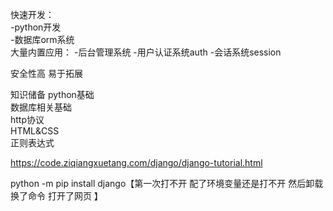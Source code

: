 快速开发：  
  -python开发  
  -数据库orm系统  
大量内置应用：
   -后台管理系统
   -用户认证系统auth
   -会话系统session
   
安全性高
易于拓展


知识储备
    python基础  
    数据库相关基础  
    http协议  
    HTML&CSS  
    正则表达式  
    
https://code.ziqiangxuetang.com/django/django-tutorial.html


python -m pip install django【第一次打不开 配了环境变量还是打不开  然后卸载 换了命令  打开了网页 】

